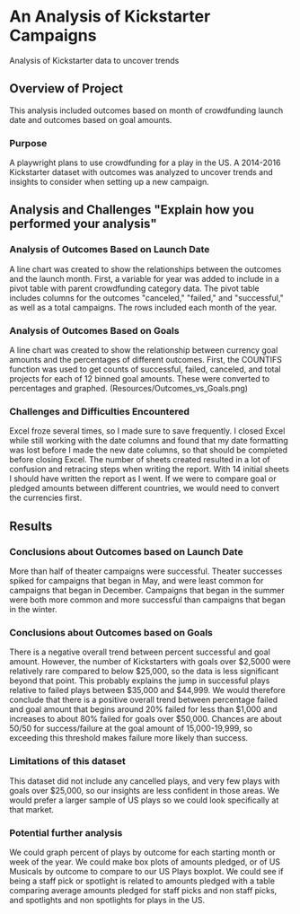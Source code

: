 # An Analysis of Kickstarter Campaigns
Analysis of Kickstarter data to uncover trends

## Overview of Project
This analysis included outcomes based on month of crowdfunding launch date and outcomes based on goal amounts. 

### Purpose
A playwright plans to use crowdfunding for a play in the US. A 2014-2016 Kickstarter dataset with outcomes was analyzed to uncover trends and insights to consider when setting up a new campaign. 

## Analysis and Challenges   "Explain how you performed your analysis"

### Analysis of Outcomes Based on Launch Date
A line chart was created to show the relationships between the outcomes and the launch month. First, a variable for year was added to include in a pivot table with parent crowdfunding category data. The pivot table includes columns for the outcomes "canceled," "failed," and "successful," as well as a total campaigns. The rows included each month of the year. 


### Analysis of Outcomes Based on Goals
A line chart was created to show the relationship between currency goal amounts and the percentages of different outcomes. First, the COUNTIFS function was used to get counts of successful, failed, canceled, and total projects for each of 12 binned goal amounts. These were converted to percentages and graphed. 
(Resources/Outcomes_vs_Goals.png)

### Challenges and Difficulties Encountered
Excel froze several times, so I made sure to save frequently. I closed Excel while still working with the date columns and found that my date formatting was lost before I made the new date columns, so that should be completed before closing Excel. The number of sheets created resulted in a lot of confusion and retracing steps when writing the report. With 14 initial sheets I should have written the report as I went. If we were to compare goal or pledged amounts between different countries, we would need to convert the currencies first.

## Results

### Conclusions about Outcomes based on Launch Date
More than half of theater campaigns were successful. Theater successes spiked for campaigns that began in May, and were least common for campaigns that began in December. Campaigns that began in the summer were both more common and more successful than campaigns that began in the winter. 

### Conclusions about Outcomes based on Goals
There is a negative overall trend between percent successful and goal amount. However, the number of Kickstarters with goals over $2,5000 were relatively rare compared to below $25,000, so the data is less significant beyond that point. This probably explains the jump in successful plays relative to failed plays between $35,000 and $44,999. We would therefore conclude that there is a positive overall trend between percentage failed and goal amount that begins around 20% failed for less than $1,000 and increases to about 80% failed for goals over $50,000. Chances are about 50/50 for success/failure at the goal amount of 15,000-19,999, so exceeding this threshold makes failure more likely than success.

### Limitations of this dataset
This dataset did not include any cancelled plays, and very few plays with goals over $25,000, so our insights are less confident in those areas. We would prefer a larger sample of US plays so we could look specifically at that market. 

### Potential further analysis 
We could graph percent of plays by outcome for each starting month or week of the year. 
We could make box plots of amounts pledged, or of US Musicals by outcome to compare to our US Plays boxplot. 
We could see if being a staff pick or spotlight is related to amounts pledged with a table comparing average amounts pledged for staff picks and non staff picks, and spotlights and non spotlights for plays in the US. 
